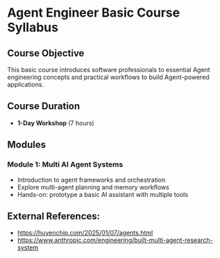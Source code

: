 # Agent Engineer Basic Course Syllabus

## Course Objective

This basic course introduces software professionals to essential Agent engineering concepts and practical workflows to build Agent-powered applications.

## Course Duration

- **1-Day Workshop** (7 hours)

## Modules

### Module 1: Multi AI Agent Systems

- Introduction to agent frameworks and orchestration
- Explore multi-agent planning and memory workflows
- Hands-on: prototype a basic AI assistant with multiple tools

## External References:

- https://huyenchip.com/2025/01/07/agents.html
- https://www.anthropic.com/engineering/built-multi-agent-research-system
